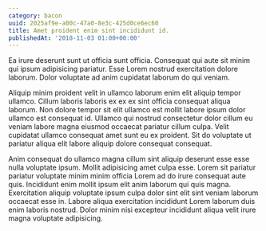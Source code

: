 ```yaml
---
category: bacon
uuid: 2025af9e-a00c-47a0-8e3c-425d0ce6ec60
title: Amet proident enim sint incididunt id.
publishedAt: '2018-11-03 01:00+00:00'
---
```


Ea irure deserunt sunt ut officia sunt officia. Consequat qui aute sit minim qui ipsum adipisicing pariatur. Esse Lorem nostrud exercitation dolore laborum. Dolor voluptate ad anim cupidatat laborum do qui veniam.

Aliquip minim proident velit in ullamco laborum enim elit aliquip tempor ullamco. Cillum laboris laboris ex ex ex sint officia consequat aliqua laborum. Non dolore tempor sit elit ullamco est mollit labore ipsum dolor ullamco est consequat id. Ullamco qui nostrud consectetur dolor cillum eu veniam labore magna eiusmod occaecat pariatur cillum culpa. Velit cupidatat ullamco consequat amet sunt eu ex proident. Sit do voluptate ut pariatur aliqua elit labore aliquip dolore consequat consequat.

Anim consequat do ullamco magna cillum sint aliquip deserunt esse esse nulla voluptate ipsum. Mollit adipisicing amet culpa esse. Lorem sit pariatur pariatur voluptate minim minim officia Lorem ad do irure consequat aute quis. Incididunt enim mollit ipsum elit anim laborum qui quis magna. Exercitation aliquip voluptate ipsum culpa dolor sint elit sint veniam laborum occaecat esse in. Labore aliqua exercitation incididunt Lorem laborum duis enim laboris nostrud. Dolor minim nisi excepteur incididunt aliqua velit irure magna voluptate adipisicing.